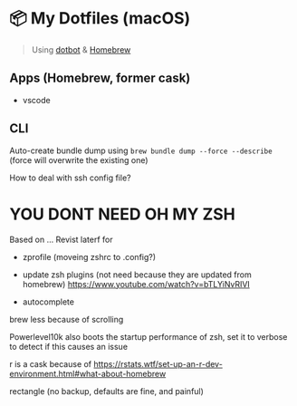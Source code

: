 # 📦 My Dotfiles (macOS)

> Using [dotbot](https://github.com/anishathalye/dotbot) & [Homebrew](https://github.com/Homebrew/brew)

## Apps (Homebrew, former cask)

- vscode

## CLI

Auto-create bundle dump using `brew bundle dump --force --describe` (force will overwrite the existing one)

How to deal with ssh config file?

# YOU DONT NEED OH MY ZSH

Based on ...
Revist laterf for

- zprofile (moveing zshrc to .config?)
- update zsh plugins (not need because they are updated from homebrew)
  https://www.youtube.com/watch?v=bTLYiNvRIVI

- autocomplete

brew less because of scrolling

Powerlevel10k also boots the startup performance of zsh, set it to verbose to detect if this causes an issue

r is a cask because of https://rstats.wtf/set-up-an-r-dev-environment.html#what-about-homebrew

rectangle (no backup, defaults are fine, and painful)
